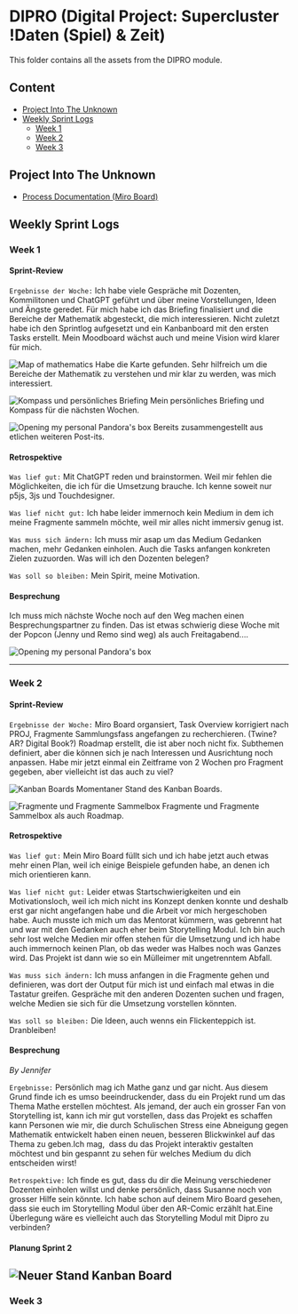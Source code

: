 # DIPRO (Digital Project: Supercluster !Daten (Spiel) & Zeit)
This folder contains all the assets from the DIPRO module. 

## Content
- [Project Into The Unknown](#project-into-the-unknown)
- [Weekly Sprint Logs](#weekly-sprint-logs)
    - [Week 1](#week-1)
    - [Week 2](#week-2)
    - [Week 3](#week-3)

## Project Into The Unknown
* [Process Documentation (Miro Board)](https://miro.com/app/board/uXjVJGySQIA=/?share_link_id=773862506291)

<!-- 
* `What is it about? -` Into The Unknown is an exploaration of my mathematical abilities and my creativity. The project is a digital interactive narrative that takes the user on a journey through a surreal landscape filled with abstract shapes and patterns. The user can interact with the environment by clicking on different elements, which will trigger animations and sound effects. The project is designed to be immersive and engaging, allowing the user to explore and discover new things as they navigate through the world.
-->

## Weekly Sprint Logs
### Week 1
#### Sprint-Review
`Ergebnisse der Woche:` Ich habe viele Gespräche mit Dozenten, Kommilitonen und ChatGPT geführt und über meine Vorstellungen, Ideen und Ängste geredet. Für mich habe ich das Briefing finalisiert und die Bereiche der Mathematik abgesteckt, die mich interessieren. Nicht zuletzt habe ich den Sprintlog aufgesetzt und ein Kanbanboard mit den ersten Tasks erstellt. Mein Moodboard wächst auch und meine Vision wird klarer für mich.

![Map of mathematics](./pics/Dipro1.png)
Habe die Karte gefunden. Sehr hilfreich um die Bereiche der Mathematik zu verstehen und mir klar zu werden, was mich interessiert.

![Kompass und persönliches Briefing](./pics/Dipro2.png)
Mein persönliches Briefing und Kompass für die nächsten Wochen.

![Opening my personal Pandora's box](./pics/Dipro3.png)
Bereits zusammengestellt aus etlichen weiteren Post-its.

#### Retrospektive
`Was lief gut:` Mit ChatGPT reden und brainstormen. Weil mir fehlen die Möglichkeiten, die ich für die Umsetzung brauche. Ich kenne soweit nur p5js, 3js und Touchdesigner.

`Was lief nicht gut:` Ich habe leider immernoch kein Medium in dem ich meine Fragmente sammeln möchte, weil mir alles nicht immersiv genug ist.

`Was muss sich ändern:` Ich muss mir asap um das Medium Gedanken machen, mehr Gedanken einholen. Auch die Tasks anfangen konkreten Zielen zuzuorden. Was will ich den Dozenten belegen?

`Was soll so bleiben:` Mein Spirit, meine Motivation.

#### Besprechung
Ich muss mich nächste Woche noch auf den Weg machen einen Besprechungspartner zu finden. Das ist etwas schwierig diese Woche mit der Popcon (Jenny und Remo sind weg) als auch Freitagabend....

![Opening my personal Pandora's box](./pics/Dipro4.png)


---
### Week 2
#### Sprint-Review
`Ergebnisse der Woche:` Miro Board organsiert, Task Overview korrigiert nach PROJ, Fragmente Sammlungsfass angefangen zu recherchieren. (Twine? AR? Digital Book?) Roadmap erstellt, die ist aber noch nicht fix. Subthemen definiert, aber die können sich je nach Interessen und Ausrichtung noch anpassen. Habe mir jetzt einmal ein Zeitframe von 2 Wochen pro Fragment gegeben, aber vielleicht ist das auch zu viel?

![Kanban Boards](./pics/Dipro5.png)
Momentaner Stand des Kanban Boards.

![Fragmente und Fragmente Sammelbox](./pics/Dipro6.png)
Fragmente und Fragmente Sammelbox als auch Roadmap.


#### Retrospektive
`Was lief gut:` Mein Miro Board füllt sich und ich habe jetzt auch etwas mehr einen Plan, weil ich einige Beispiele gefunden habe, an denen ich mich orientieren kann.

`Was lief nicht gut:` Leider etwas Startschwierigkeiten und ein Motivationsloch, weil ich mich nicht ins Konzept denken konnte und deshalb erst gar nicht angefangen habe und die Arbeit vor mich hergeschoben habe. Auch musste ich mich um das Mentorat kümmern, was gebrennt hat und war mit den Gedanken auch eher beim Storytelling Modul. Ich bin auch sehr lost welche Medien mir offen stehen für die Umsetzung und ich habe auch immernoch keinen Plan, ob das weder was Halbes noch was Ganzes wird. Das Projekt ist dann wie so ein Mülleimer mit ungetrenntem Abfall.

`Was muss sich ändern:` Ich muss anfangen in die Fragmente gehen und definieren, was dort der Output für mich ist und einfach mal etwas in die Tastatur greifen. Gespräche mit den anderen Dozenten suchen und fragen, welche Medien sie sich für die Umsetzung vorstellen könnten.

`Was soll so bleiben:` Die Ideen, auch wenns ein Flickenteppich ist. Dranbleiben!

#### Besprechung
*By Jennifer*

`Ergebnisse:` Persönlich mag ich Mathe ganz und gar nicht. Aus diesem Grund finde ich es umso beeindruckender, dass du ein Projekt rund um das Thema Mathe erstellen möchtest. Als jemand, der auch ein grosser Fan von Storytelling ist, kann ich mir gut vorstellen, dass das Projekt es schaffen kann Personen wie mir, die durch Schulischen Stress eine Abneigung gegen Mathematik entwickelt haben einen neuen, besseren Blickwinkel auf das Thema zu geben.Ich mag,  dass du das Projekt interaktiv gestalten möchtest und bin gespannt zu sehen für welches Medium du dich entscheiden wirst!

`Retrospektive:` Ich finde es gut, dass du dir die Meinung verschiedener Dozenten einholen willst und denke persönlich, dass Susanne noch von grosser Hilfe sein könnte. Ich habe schon auf deinem Miro Board gesehen, dass sie euch im Storytelling Modul über den AR-Comic erzählt hat.Eine Überlegung wäre es vielleicht auch das Storytelling Modul mit Dipro zu verbinden?

#### Planung Sprint 2
![Neuer Stand Kanban Board](./pics/Dipro7.png)
---
### Week 3